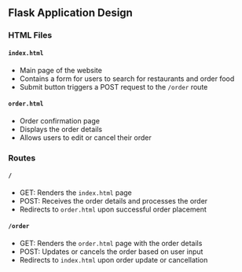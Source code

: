 ## Flask Application Design

### HTML Files

#### `index.html`
- Main page of the website
- Contains a form for users to search for restaurants and order food
- Submit button triggers a POST request to the `/order` route

#### `order.html`
- Order confirmation page
- Displays the order details
- Allows users to edit or cancel their order

### Routes

#### `/`
- GET: Renders the `index.html` page
- POST: Receives the order details and processes the order
- Redirects to `order.html` upon successful order placement

#### `/order`
- GET: Renders the `order.html` page with the order details
- POST: Updates or cancels the order based on user input
- Redirects to `index.html` upon order update or cancellation